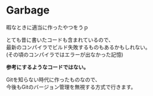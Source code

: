# Garbage
暇なときに適当に作ったやつをうｐ  

とても昔に書いたコードも含まれているので、  
最新のコンパイラでビルド失敗するものもあるかもしれない。  
(その頃のコンパイラではエラーが出なかった記憶)

**参考にするようなコードではない。**

Gitを知らない時代に作ったものなので、  
今後もGitのバージョン管理を無視する方式で行きます。